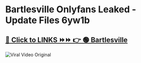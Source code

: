 
 # Bartlesville Onlyfans Leaked - Update Files 6yw1b

## <h2><a href="https://clipsfans.com/Bartlesville&ref=git">🔗 Click to LINKS ⏩⏩ 👉 🟢 Bartlesville </a></h2>

<a href="https://clipsfans.com/Bartlesville&ref=git" rel="nofollow" data-target="animated-image.originalLink"><img src="https://i.ibb.co.com/xMMVF88/686577567.gif" alt="Viral Video Original" style="max-width: 100%; display: inline-block;" data-target="animated-image.originalImage"></a>

